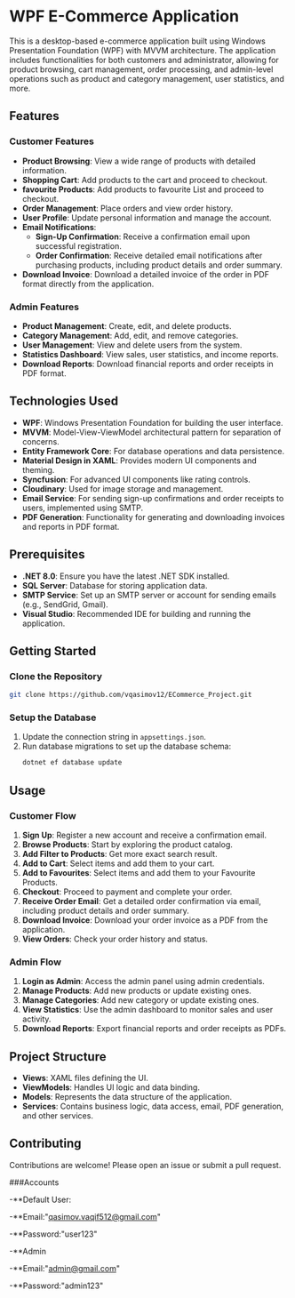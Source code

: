 
# WPF E-Commerce Application

This is a desktop-based e-commerce application built using Windows Presentation Foundation (WPF) with MVVM architecture. The application includes functionalities for both customers and administrator, allowing for product browsing, cart management, order processing, and admin-level operations such as product and category management, user statistics, and more.

## Features

### Customer Features
- **Product Browsing**: View a wide range of products with detailed information.
- **Shopping Cart**: Add products to the cart and proceed to checkout.
- **favourite Products**: Add products to favourite List and proceed to checkout.
- **Order Management**: Place orders and view order history.
- **User Profile**: Update personal information and manage the account.
- **Email Notifications**:
  - **Sign-Up Confirmation**: Receive a confirmation email upon successful registration.
  - **Order Confirmation**: Receive detailed email notifications after purchasing products, including product details and order summary.
- **Download Invoice**: Download a detailed invoice of the order in PDF format directly from the application.

### Admin Features
- **Product Management**: Create, edit, and delete products.
- **Category Management**: Add, edit, and remove categories.
- **User Management**: View and delete users from the system.
- **Statistics Dashboard**: View sales, user statistics, and income reports.
- **Download Reports**: Download financial reports and order receipts in PDF format.

## Technologies Used

- **WPF**: Windows Presentation Foundation for building the user interface.
- **MVVM**: Model-View-ViewModel architectural pattern for separation of concerns.
- **Entity Framework Core**: For database operations and data persistence.
- **Material Design in XAML**: Provides modern UI components and theming.
- **Syncfusion**: For advanced UI components like rating controls.
- **Cloudinary**: Used for image storage and management.
- **Email Service**: For sending sign-up confirmations and order receipts to users, implemented using SMTP.
- **PDF Generation**: Functionality for generating and downloading invoices and reports in PDF format.

## Prerequisites

- **.NET 8.0**: Ensure you have the latest .NET SDK installed.
- **SQL Server**: Database for storing application data.
- **SMTP Service**: Set up an SMTP server or account for sending emails (e.g., SendGrid, Gmail).
- **Visual Studio**: Recommended IDE for building and running the application.

## Getting Started

### Clone the Repository

```bash
git clone https://github.com/vqasimov12/ECommerce_Project.git
```

### Setup the Database

1. Update the connection string in `appsettings.json`.
2. Run database migrations to set up the database schema:
   ```bash
   dotnet ef database update
   ```

## Usage

### Customer Flow

1. **Sign Up**: Register a new account and receive a confirmation email.
2. **Browse Products**: Start by exploring the product catalog.
3. **Add Filter to Products**: Get more exact search result.
4. **Add to Cart**: Select items and add them to your cart.
5. **Add to Favourites**: Select items and add them to your Favourite Products.
6. **Checkout**: Proceed to payment and complete your order.
7. **Receive Order Email**: Get a detailed order confirmation via email, including product details and order summary.
8. **Download Invoice**: Download your order invoice as a PDF from the application.
9. **View Orders**: Check your order history and status.

### Admin Flow

1. **Login as Admin**: Access the admin panel using admin credentials.
2. **Manage Products**: Add new products or update existing ones.
3. **Manage Categories**: Add new category or update existing ones.
4. **View Statistics**: Use the admin dashboard to monitor sales and user activity.
5. **Download Reports**: Export financial reports and order receipts as PDFs.

## Project Structure

- **Views**: XAML files defining the UI.
- **ViewModels**: Handles UI logic and data binding.
- **Models**: Represents the data structure of the application.
- **Services**: Contains business logic, data access, email, PDF generation, and other services.


## Contributing

Contributions are welcome! Please open an issue or submit a pull request.

###Accounts

-**Default User:

  -**Email:"qasimov.vaqif512@gmail.com"
  
  -**Password:"user123"

-**Admin

  -**Email:"admin@gmail.com"
  
  -**Password:"admin123"
